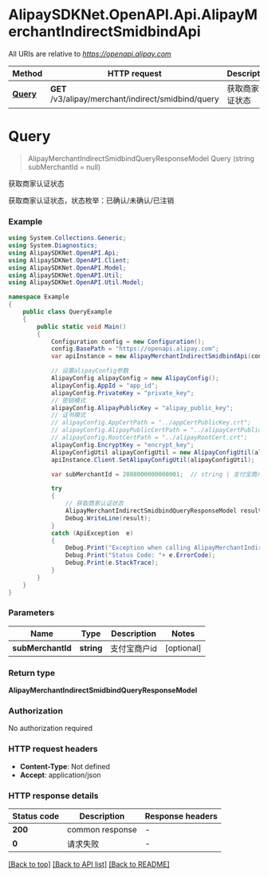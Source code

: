 # AlipaySDKNet.OpenAPI.Api.AlipayMerchantIndirectSmidbindApi

All URIs are relative to *https://openapi.alipay.com*

Method | HTTP request | Description
------------- | ------------- | -------------
[**Query**](AlipayMerchantIndirectSmidbindApi.md#query) | **GET** /v3/alipay/merchant/indirect/smidbind/query | 获取商家认证状态


<a name="query"></a>
# **Query**
> AlipayMerchantIndirectSmidbindQueryResponseModel Query (string subMerchantId = null)

获取商家认证状态

获取商家认证状态，状态枚举：已确认/未确认/已注销

### Example
```csharp
using System.Collections.Generic;
using System.Diagnostics;
using AlipaySDKNet.OpenAPI.Api;
using AlipaySDKNet.OpenAPI.Client;
using AlipaySDKNet.OpenAPI.Model;
using AlipaySDKNet.OpenAPI.Util;
using AlipaySDKNet.OpenAPI.Util.Model;

namespace Example
{
    public class QueryExample
    {
        public static void Main()
        {
            Configuration config = new Configuration();
            config.BasePath = "https://openapi.alipay.com";
            var apiInstance = new AlipayMerchantIndirectSmidbindApi(config);

            // 设置alipayConfig参数
            AlipayConfig alipayConfig = new AlipayConfig();
            alipayConfig.AppId = "app_id";
            alipayConfig.PrivateKey = "private_key";
            // 密钥模式
            alipayConfig.AlipayPublicKey = "alipay_public_key";
            // 证书模式
            // alipayConfig.AppCertPath = "../appCertPublicKey.crt";
            // alipayConfig.AlipayPublicCertPath = "../alipayCertPublicKey_RSA2.crt";
            // alipayConfig.RootCertPath = "../alipayRootCert.crt";
            alipayConfig.EncryptKey = "encrypt_key";
            AlipayConfigUtil alipayConfigUtil = new AlipayConfigUtil(alipayConfig);
            apiInstance.Client.SetAlipayConfigUtil(alipayConfigUtil);

            var subMerchantId = 2088000000000001;  // string | 支付宝商户id (optional) 

            try
            {
                // 获取商家认证状态
                AlipayMerchantIndirectSmidbindQueryResponseModel result = apiInstance.Query(subMerchantId);
                Debug.WriteLine(result);
            }
            catch (ApiException  e)
            {
                Debug.Print("Exception when calling AlipayMerchantIndirectSmidbindApi.Query: " + e.Message );
                Debug.Print("Status Code: "+ e.ErrorCode);
                Debug.Print(e.StackTrace);
            }
        }
    }
}
```

### Parameters

Name | Type | Description  | Notes
------------- | ------------- | ------------- | -------------
 **subMerchantId** | **string**| 支付宝商户id | [optional] 

### Return type

**AlipayMerchantIndirectSmidbindQueryResponseModel**

### Authorization

No authorization required

### HTTP request headers

 - **Content-Type**: Not defined
 - **Accept**: application/json


### HTTP response details
| Status code | Description | Response headers |
|-------------|-------------|------------------|
| **200** | common response |  -  |
| **0** | 请求失败 |  -  |

[[Back to top]](#) [[Back to API list]](../README.md#documentation-for-api-endpoints) [[Back to README]](../README.md)

